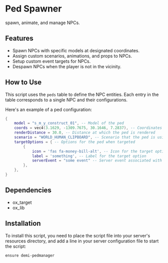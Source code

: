 # Ped Spawner

spawn, animate, and manage NPCs.

## Features

- Spawn NPCs with specific models at designated coordinates.
- Assign custom scenarios, animations, and props to NPCs.
- Setup custom event targets for NPCs.
- Despawn NPCs when the player is not in the vicinity.

## How to Use

This script uses the `peds` table to define the NPC entities. Each entry in the table corresponds to a single NPC and their configurations.

Here's an example of a ped configuration:

```lua
{
    model = "s_m_y_construct_01", -- Model of the ped
    coords = vec4(3.1629, -1309.7675, 30.1646, 7.2837), -- Coordinates where the ped spawns
    renderDistance = 30.0, -- Distance at which the ped is rendered
    scenario = "WORLD_HUMAN_CLIPBOARD", -- Scenario that the ped is using
    targetOptions = { -- Options for the ped when targeted
        {
            icon = 'fas fa-money-bill-alt', -- Icon for the target option
            label = 'something', -- Label for the target option
            serverEvent = "some event" -- Server event associated with the target option
        },
    },
}
```

## Dependencies

- ox_target
- ox_lib

## Installation

To install this script, you need to place the script file into your server's resources directory, and add a line in your server configuration file to start the script:

```plaintext
ensure demi-pedmanager
```

